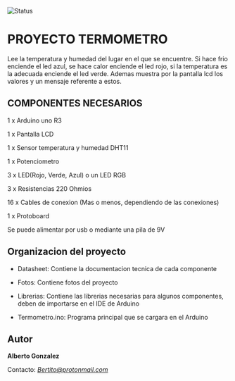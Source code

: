 ![Status](https://img.shields.io/badge/style-Termometro-green.svg?label=Arduino)

# PROYECTO TERMOMETRO

Lee la temperatura y humedad del lugar en el que se encuentre. Si hace frio enciende el led azul, se hace calor enciende el led rojo, si la temperatura es la adecuada enciende el led verde. Ademas muestra por la pantalla lcd los valores y un mensaje referente a estos.

## COMPONENTES NECESARIOS

1 x Arduino uno R3

1 x Pantalla LCD

1 x Sensor temperatura y humedad DHT11

1 x Potenciometro

3 x LED(Rojo, Verde, Azul) o un LED RGB

3 x Resistencias 220 Ohmios

16 x Cables de conexion (Mas o menos, dependiendo de las conexiones)

1 x Protoboard

Se puede alimentar por usb o mediante una pila de 9V

## Organizacion del proyecto

* Datasheet: Contiene la documentacion tecnica de cada componente

* Fotos: Contiene fotos del proyecto

* Librerias: Contiene las librerias necesarias para algunos componentes, deben de importarse en el IDE de Arduino

* Termometro.ino: Programa principal que se cargara en el Arduino

## Autor

**Alberto Gonzalez**

Contacto: *Bertito@protonmail.com*
